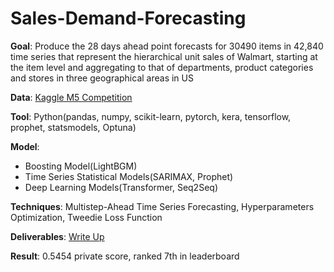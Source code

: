 # Sales-Demand-Forecasting

**Goal**: Produce the 28 days ahead point forecasts for 30490 items in 42,840 time series that represent the hierarchical unit sales of Walmart, starting at the item level and aggregating to that of departments, product categories and stores in three geographical areas in US

**Data**: [Kaggle M5 Competition](https://www.kaggle.com/c/m5-forecasting-accuracy)

**Tool**: Python(pandas, numpy, scikit-learn, pytorch, kera, tensorflow, prophet, statsmodels, Optuna) 

**Model**:
- Boosting Model(LightBGM)
- Time Series Statistical Models(SARIMAX, Prophet)
- Deep Learning Models(Transformer, Seq2Seq)

**Techniques**: Multistep-Ahead Time Series Forecasting, Hyperparameters Optimization, Tweedie Loss Function

**Deliverables**: [Write Up](https://github.com/yiyutao22/Sales-Demand-Forecasting/blob/main/m5/Writeup.pdf)

**Result**: 0.5454 private score, ranked 7th in leaderboard
